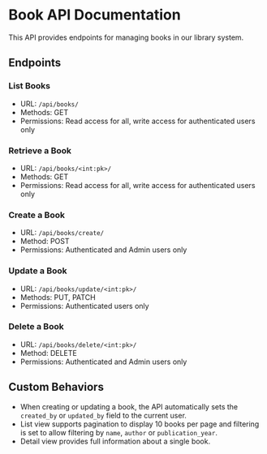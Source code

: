 # Book API Documentation

This API provides endpoints for managing books in our library system.

## Endpoints

### List Books
- URL: `/api/books/`
- Methods: GET
- Permissions: Read access for all, write access for authenticated users only

### Retrieve a Book
- URL: `/api/books/<int:pk>/`
- Methods: GET
- Permissions: Read access for all, write access for authenticated users only

### Create a Book
- URL: `/api/books/create/`
- Method: POST
- Permissions: Authenticated and Admin users only

### Update a Book
- URL: `/api/books/update/<int:pk>/`
- Methods: PUT, PATCH
- Permissions: Authenticated users only

### Delete a Book
- URL: `/api/books/delete/<int:pk>/`
- Method: DELETE
- Permissions: Authenticated and Admin users only

## Custom Behaviors

- When creating or updating a book, the API automatically sets the `created_by` or `updated_by` field to the current user.
- List view supports pagination to display 10 books per page and filtering is set to allow filtering by `name`, `author` or `publication_year`.
- Detail view provides full information about a single book.
